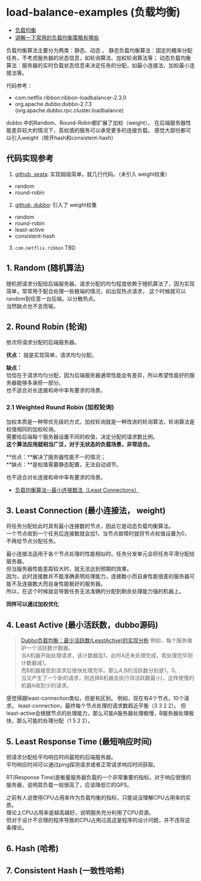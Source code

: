 # load-balance-examples (负载均衡)

- [负载均衡](https://baike.baidu.com/item/%E8%B4%9F%E8%BD%BD%E5%9D%87%E8%A1%A1/932451)
- [讲解一下常用的负载均衡策略有哪些](https://www.2cto.com/kf/201805/744031.html)

负载均衡算法主要分为两类：静态、动态 。
静态负载均衡算法：固定的概率分配任务，不考虑服务器的状态信息，如轮询算法、加权轮询算法等；
动态负载均衡算法：服务器的实时负载状态信息来决定任务的分配，如最小连接法、加权最小连接法等。

代码参考：
- com.netflix.ribbon:ribbon-loadbalancer-2.3.0
- org.apache.dubbo:dubbo-2.7.3 (org.apache.dubbo.rpc.cluster.loadbalance)

dubbo 中的Random、Round-Robin都扩展了加权（weight）。
在后端服务器性能差异较大的情况下，高权值的服务可以承受更多的连接负载。
感觉大部份都可以引入weight（除开hash和consistent-hash）

## 代码实现参考
1. [github, seata]\: 实现超级简单，就几行代码。（未引入 weight权重）
- random
- round-robin

2. [github, dubbo]\: 引入了 weight权重
- random
- round-robin
- least-active
- consistent-hash

3. `com.netflix.ribbon`
TBD

[github, seata]: https://github.com/seata/seata
[github, dubbo]: https://github.com/apache/dubbo



## 1. Random (随机算法)
随机把请求分配给后端服务器。请求分配的均匀程度依赖于随机算法了，因为实现简单，常常用于配合处理一些极端的情况，如出现热点请求，
这个时候就可以random到任意一台后端，以分散热点。  
当然缺点也不言而喻。

## 2. Round Robin (轮询)
依次将请求分配的后端服务器。

**优点：**
就是实现简单，请求均匀分配。

**缺点：**  
恰恰在于请求均匀分配，因为后端服务器通常性能会有差异，所以希望性能好的服务器能够多承担一部分。  
也不适合对长连接和命中率有要求的场景。

### 2.1 Weighted Round Robin (加权轮询)
加权本质是一种带优先级的方式，加权轮询就是一种改进的轮询算法，轮询算法是权值相同的加权轮询。  
需要给后端每个服务器设置不同的权值，决定分配的请求数比例。  
**这个算法应用就相当广泛，对于无状态的负载场景，非常适合。**

**优点：**解决了服务器性能不一的情况；  
**缺点：**是权值需要静态配置，无法自动调节。

也不适合对长连接和命中率有要求的场景。

- [负载均衡算法--最小连接数法（Least Connections）](https://blog.csdn.net/claram/article/details/90290397)

## 3. Least Connection (最小连接法， weight)
将任务分配给此时具有最小连接数的节点，因此它是动态负载均衡算法。  
一个节点收到一个任务后连接数就会加1，当节点故障时就将节点权值设置为0，不再给节点分配任务。

最小连接法适用于各个节点处理的性能相似时。任务分发单元会将任务平滑分配给服务器。  
但当服务器性能差距较大时，就无法达到预期的效果。  
因为，此时连接数并不能准确表明处理能力，连接数小而自身性能很差的服务器可能不及连接数大而自身性能极好的服务器。  
所以，在这个时候就会导致任务无法准确的分配到剩余处理能力强的机器上。

**同样可以通过加权优化**


## 4. Least Active (最小活跃数，dubbo源码)
> [Dubbo负载均衡：最少活跃数(LeastActive)的实现分析](https://blog.csdn.net/revivedsun/article/details/71330126)
> 例如，每个服务维护一个活跃数计数器。  
> 当A机器开始处理请求，该计数器加1，此时A还未处理完成，若处理完毕则计数器减1。  
> 而B机器接受到请求后很快处理完毕。那么A,B的活跃数分别是1，0。  
> 当又产生了一个新的请求，则选择B机器去执行(B活跃数最小)，这样使慢的机器A收到少的请求。

感觉得跟least-connection类似，但是有区别。
例如，现在有4个节点，10个请求。
least-connection，最终每个节点处理的请求数趋近平衡（3 3 2 2）。
但least-active会根据节点的处理能力，那么可能A服务器处理极慢，B服务器处理极快，那么可能的处理分配（1 5 2 2）。

## 5. Least Response Time (最短响应时间)
把请求分配给平均响应时间最短的后端服务器。  
平均响应时间可以通过ping探测请求或者正常请求响应时间获取。

RT(Response Time)是衡量服务器负载的一个非常重要的指标。对于响应很慢的服务器，说明其负载一般很高了，应该降低它的QPS。

之前有人说使用CPU占用率作为负载均衡的指标，只能说没理解CPU占用率的实质。  
理论上CPU占用率是越高越好，说明服务充分利用了CPU资源。  
但对于设计不合理的程序导致的CPU占用过高这是程序的设计问题，并不违背这条理论。

## 6. Hash (哈希)

## 7. Consistent Hash (一致性哈希)